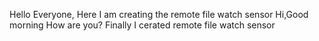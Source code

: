 Hello Everyone, Here I am creating the remote file watch sensor
Hi,Good morning
How are you?
Finally I cerated remote file watch sensor
